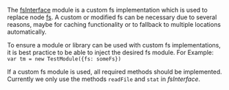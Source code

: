 The [fsInterface](./lib/resources/fsInterface.js) module is a custom fs implementation which is used to replace node [fs](https://nodejs.org/api/fs.html).
A custom or modified fs can be necessary due to several reasons, maybe for caching functionality or to fallback to multiple locations automatically.

To ensure a module or library can be used with custom fs implementations, it is best practice
to be able to inject the desired fs module. For Example: `var tm = new TestModule({fs: someFs})` 

If a custom fs module is used, all required methods should be implemented.
Currently we only use the methods `readFile` and `stat` in *fsInterface*.
